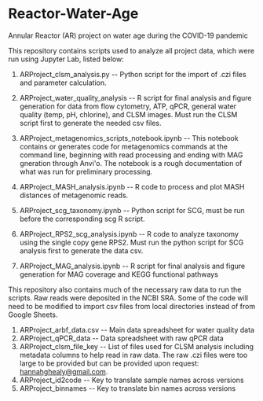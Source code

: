 # Reactor-Water-Age
Annular Reactor (AR) project on water age during the COVID-19 pandemic

This repository contains scripts used to analyze all project data, which were run using Jupyter Lab, listed below: 

1. ARProject_clsm_analysis.py -- Python script for the import of .czi files and parameter calculation.

2. ARProject_water_quality_analysis -- R script for final analysis and figure generation for data from flow cytometry, ATP, qPCR, general water quality (temp, pH, chlorine), and CLSM images. Must run the CLSM script first to generate the needed csv files.

3. ARProject_metagenomics_scripts_notebook.ipynb -- This notebook contains or generates code for metagenomics commands at the command line, beginning with read processing and ending with MAG gneration through Anvi'o. The notebook is a rough documentation of what was run for preliminary processing.

4. ARProject_MASH_analysis.ipynb -- R code to process and plot MASH distances of metagenomic reads.

5. ARProject_scg_taxonomy.ipynb -- Python script for SCG, must be run before the corresponding scg R script.

5. ARProject_RPS2_scg_analysis.ipynb -- R code to analyze taxonomy using the single copy gene RPS2. Must run the python script for SCG analysis first to generate the data csv. 

6. ARProject_MAG_analysis.ipynb -- R script for final analysis and figure generation for MAG coverage and KEGG functional pathways

This repository also contains much of the necessary raw data to run the scripts. Raw reads were deposited in the NCBI SRA. Some of the code will need to be modified to import csv files from local directories instead of from Google Sheets. 

1. ARProject_arbf_data.csv -- Main data spreadsheet for water quality data
2. ARProject_qPCR_data -- Data spreadsheet with raw qPCR data
3. ARProject_clsm_file_key -- List of files used for CLSM analysis including metadata columns to help read in raw data. The raw .czi files were too large to be provided but can be provided upon request: hannahghealy@gmail.com.
4. ARProject_id2code -- Key to translate sample names across versions
5. ARProject_binnames -- Key to translate bin names across versions
